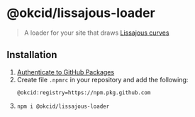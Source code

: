 # @okcid/lissajous-loader
> A loader for your site that draws [Lissajous curves](https://en.wikipedia.org/wiki/Lissajous_curve)

## Installation
1. [Authenticate to GitHub Packages](https://docs.github.com/en/packages/using-github-packages-with-your-projects-ecosystem/configuring-npm-for-use-with-github-packages#authenticating-to-github-packages)
2. Create file `.npmrc` in your repository and add the following:
    ```
    @okcid:registry=https://npm.pkg.github.com
    ```
3. `npm i @okcid/lissajous-loader`
